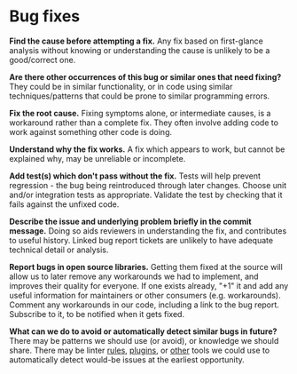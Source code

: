 # Bug fixes

**Find the cause before attempting a fix.** Any fix based on first-glance analysis without knowing or understanding the cause is unlikely to be a good/correct one.

**Are there other occurrences of this bug or similar ones that need fixing?** They could be in similar functionality, or in code using similar techniques/patterns that could be prone to similar programming errors.

**Fix the root cause.** Fixing symptoms alone, or intermediate causes, is a workaround rather than a complete fix. They often involve adding code to work against something other code is doing.

**Understand why the fix works.** A fix which appears to work, but cannot be explained why, may be unreliable or incomplete.

**Add test(s) which don't pass without the fix.** Tests will help prevent regression - the bug being reintroduced through later changes. Choose unit and/or integration tests as appropriate. Validate the test by checking that it fails against the unfixed code.

**Describe the issue and underlying problem briefly in the commit message.** Doing so aids reviewers in understanding the fix, and contributes to useful history. Linked bug report tickets are unlikely to have adequate technical detail or analysis.

**Report bugs in open source libraries.** Getting them fixed at the source will allow us to later remove any workarounds we had to implement, and improves their quality for everyone. If one exists already, "+1" it and add any useful information for maintainers or other consumers (e.g. workarounds). Comment any workarounds in our code, including a link to the bug report. Subscribe to it, to be notified when it gets fixed.

**What can we do to avoid or automatically detect similar bugs in future?** There may be patterns we should use (or avoid), or knowledge we should share. There may be linter [rules](https://eslint.org/docs/rules/#possible-errors), [plugins](https://github.com/amilajack/eslint-plugin-compat), or [other](https://github.com/anandthakker/doiuse) tools we could use to automatically detect would-be issues at the earliest opportunity.
